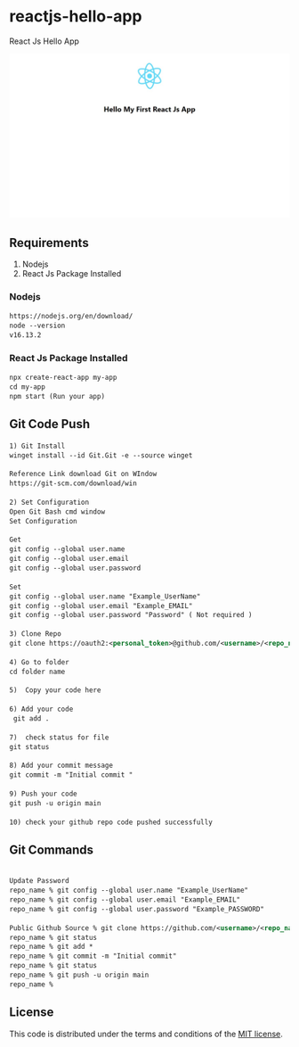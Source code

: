 # reactjs-hello-app
React Js Hello App

![](https://github.com/sharmaricha7122020/reactjs-hello-app/blob/main/images/localhost.jpeg)

## Requirements
1) Nodejs
2) React Js Package Installed

### Nodejs
```xml
https://nodejs.org/en/download/
node --version
v16.13.2
```

### React Js Package Installed
```xml
npx create-react-app my-app
cd my-app
npm start (Run your app)
```

## Git Code Push

```xml
1) Git Install
winget install --id Git.Git -e --source winget

Reference Link download Git on WIndow
https://git-scm.com/download/win

2) Set Configuration
Open Git Bash cmd window
Set Configuration

Get
git config --global user.name
git config --global user.email
git config --global user.password

Set
git config --global user.name "Example_UserName"
git config --global user.email "Example_EMAIL"
git config --global user.password "Password" ( Not required )

3) Clone Repo
git clone https://oauth2:<personal_token>@github.com/<username>/<repo_name>.git

4) Go to folder
cd folder name

5)  Copy your code here

6) Add your code
 git add .

7)  check status for file
git status

8) Add your commit message
git commit -m "Initial commit "

9) Push your code
git push -u origin main

10) check your github repo code pushed successfully 
```

## Git Commands

```xml

Update Password
repo_name % git config --global user.name "Example_UserName"
repo_name % git config --global user.email "Example_EMAIL"
repo_name % git config --global user.password "Example_PASSWORD"

Public Github Source % git clone https://github.com/<username>/<repo_name>.git
repo_name % git status
repo_name % git add *
repo_name % git commit -m "Initial commit"
repo_name % git status
repo_name % git push -u origin main
repo_name % 
```

## License

This code is distributed under the terms and conditions of the [MIT license](LICENSE).